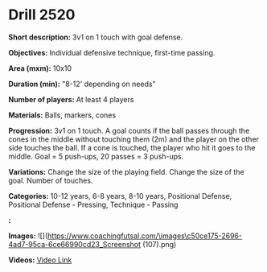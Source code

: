 # Drill 2520

**Short description:**
3v1 on 1 touch with goal defense.

**Objectives:**
Individual defensive technique, first-time passing.

**Area (mxm):**
10x10

**Duration (min):**
"8-12' depending on needs"

**Number of players:**
At least 4 players

**Materials:**
Balls, markers, cones

**Progression:**
3v1 on 1 touch. A goal counts if the ball passes through the cones in the middle without touching them (2m) and the player on the other side touches the ball. If a cone is touched, the player who hit it goes to the middle. Goal = 5 push-ups, 20 passes = 3 push-ups.

**Variations:**
Change the size of the playing field. Change the size of the goal. Number of touches.

**Categories:**
10-12 years, 6-8 years, 8-10 years, Positional Defense, Positional Defense - Pressing, Technique - Passing

**:**


**Images:**
![](https://www.coachingfutsal.com/\images\c50ce175-2696-4ad7-95ca-6ce66990cd23_Screenshot (107).png)

**Videos:**
[Video Link](https://www.youtube.com/embed/wFWuVpjs2Eo)

